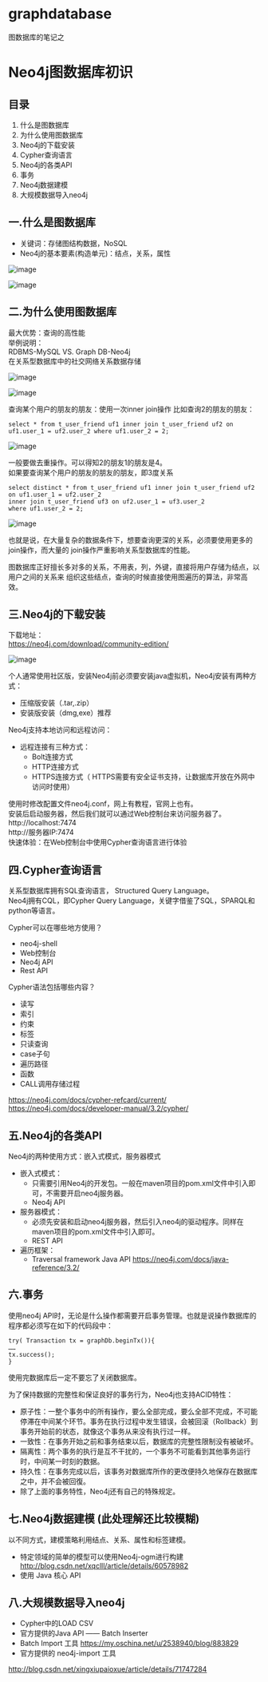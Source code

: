# graphdatabase
图数据库的笔记之

# Neo4j图数据库初识
## 目录
1. 什么是图数据库
2. 为什么使用图数据库
3. Neo4j的下载安装
4. Cypher查询语言
5. Neo4j的各类API 
6. 事务
7. Neo4j数据建模
8. 大规模数据导入neo4j

## 一.什么是图数据库
  - 关键词：存储图结构数据，NoSQL<br>
  - Neo4j的基本要素(构造单元)：结点，关系，属性<br>
  
![image](https://github.com/Sevenkili/graphdatabase/raw/master/image/1.png)<br>

![image](https://github.com/Sevenkili/graphdatabase/raw/master/image/2.png)<br>


## 二.为什么使用图数据库
最大优势：查询的高性能<br>
举例说明：<br>
RDBMS-MySQL VS. Graph DB-Neo4j<br>
在关系型数据库中的社交网络关系数据存储<br>

![image](https://github.com/Sevenkili/graphdatabase/raw/master/image/3.png)<br>

![image](https://github.com/Sevenkili/graphdatabase/raw/master/image/4.png)<br>

查询某个用户的朋友的朋友：使用一次inner join操作
比如查询2的朋友的朋友：<br>
```
select * from t_user_friend uf1 inner join t_user_friend uf2 on uf1.user_1 = uf2.user_2 where uf1.user_2 = 2;
```

![image](https://github.com/Sevenkili/graphdatabase/raw/master/image/5.png)<br>

一般要做去重操作。可以得知2的朋友1的朋友是4。<br>
如果要查询某个用户的朋友的朋友的朋友，即3度关系<br>
```
select distinct * from t_user_friend uf1 inner join t_user_friend uf2 on uf1.user_1 = uf2.user_2
inner join t_user_friend uf3 on uf2.user_1 = uf3.user_2  
where uf1.user_2 = 2;
```

![image](https://github.com/Sevenkili/graphdatabase/raw/master/image/6.png)<br>

也就是说，在大量复杂的数据条件下，想要查询更深的关系，必须要使用更多的join操作，而大量的
join操作严重影响关系型数据库的性能。<br>

图数据库正好擅长多对多的关系，不用表，列，外键，直接将用户存储为结点，以用户之间的关系来
组织这些结点，查询的时候直接使用图遍历的算法，非常高效。 <br>

## 三.Neo4j的下载安装
下载地址：<br>
https://neo4j.com/download/community-edition/ <br>

![image](https://github.com/Sevenkili/graphdatabase/raw/master/image/7.png)<br>

个人通常使用社区版，安装Neo4j前必须要安装java虚拟机，Neo4j安装有两种方式：<br>
- 压缩版安装（.tar,.zip）
- 安装版安装（dmg,exe）推荐

Neo4j支持本地访问和远程访问：<br>
- 远程连接有三种方式：
  - Bolt连接方式
  - HTTP连接方式
  - HTTPS连接方式（ HTTPS需要有安全证书支持，让数据库开放在外网中访问时使用）

使用时修改配置文件neo4j.conf，网上有教程，官网上也有。<br>
安装后启动服务器，然后我们就可以通过Web控制台来访问服务器了。<br>
http://localhost:7474<br>
http://服务器IP:7474<br>
快速体验：在Web控制台中使用Cypher查询语言进行体验<br>

## 四.Cypher查询语言
关系型数据库拥有SQL查询语言， Structured Query Language。<br>
Neo4j拥有CQL，即Cypher Query Language，关键字借鉴了SQL，SPARQL和python等语言。<br>

Cypher可以在哪些地方使用？<br>
- neo4j-shell
- Web控制台
- Neo4j API
- Rest API

Cypher语法包括哪些内容？<br>
- 读写
- 索引
- 约束
- 标签
- 只读查询
- case子句
- 遍历路径
- 函数
- CALL调用存储过程

https://neo4j.com/docs/cypher-refcard/current/<br>
https://neo4j.com/docs/developer-manual/3.2/cypher/<br>

## 五.Neo4j的各类API 

Neo4j的两种使用方式：嵌入式模式，服务器模式<br>
- 嵌入式模式：
  - 只需要引用Neo4j的开发包。一般在maven项目的pom.xml文件中引入即可，不需要开启neo4j服务器。
  - Neo4j API
- 服务器模式：
  - 必须先安装和启动neo4j服务器，然后引入neo4j的驱动程序。同样在maven项目的pom.xml文件中引入即可。
  - REST API
- 遍历框架：
  - Traversal framework Java API
  https://neo4j.com/docs/java-reference/3.2/<br>

## 六.事务
使用neo4j API时，无论是什么操作都需要开启事务管理。也就是说操作数据库的程序都必须写在如下的代码段中：<br>
```
try( Transaction tx = graphDb.beginTx()){
……
tx.success();
}
```
使用完数据库后一定不要忘了关闭数据库。<br>

为了保持数据的完整性和保证良好的事务行为，Neo4j也支持ACID特性：<br>
- 原子性：一整个事务中的所有操作，要么全部完成，要么全部不完成，不可能停滞在中间某个环节。事务在执行过程中发生错误，会被回滚（Rollback）到事务开始前的状态，就像这个事务从来没有执行过一样。
- 一致性：在事务开始之前和事务结束以后，数据库的完整性限制没有被破坏。 
- 隔离性：两个事务的执行是互不干扰的，一个事务不可能看到其他事务运行时，中间某一时刻的数据。
- 持久性：在事务完成以后，该事务对数据库所作的更改便持久地保存在数据库之中，并不会被回復。
- 除了上面的事务特性，Neo4j还有自己的特殊规定。

## 七.Neo4j数据建模 (此处理解还比较模糊)
以不同方式，建模策略利用结点、关系、属性和标签建模。<br>
- 特定领域的简单的模型可以使用Neo4j-ogm进行构建
  http://blog.csdn.net/xqclll/article/details/60578982
- 使用 Java 核心 API

## 八.大规模数据导入neo4j
- Cypher中的LOAD CSV
- 官方提供的Java API —— Batch Inserter
- Batch Import 工具 https://my.oschina.net/u/2538940/blog/883829
- 官方提供的 neo4j-import 工具

http://blog.csdn.net/xingxiupaioxue/article/details/71747284

